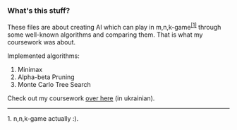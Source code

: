 ### What's this stuff?

These files are about creating AI which can play in m,n,k-game<sup>[[1]](#myfootnote1)</sup> through some well-known algorithms and comparing them.
That is what my coursework was about.

Implemented algorithms:
  1. Minimax
  2. Alpha-beta Pruning
  3. Monte Carlo Tree Search

Check out my coursework [over here](https://drive.google.com/file/d/15Dw7pGW65kCsx2PLeBYJFD32ydLwx6zo/view?usp=sharing) (in ukrainian).

---
<a name="myfootnote1">1</a>. n,n,k-game actually :).
